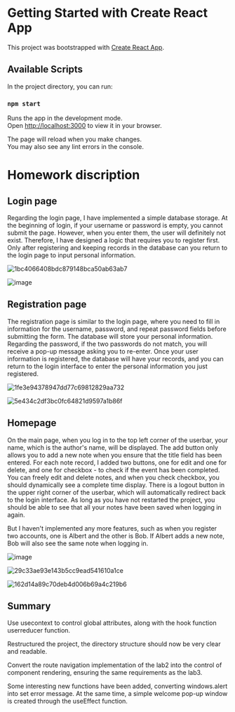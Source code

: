 # Getting Started with Create React App

This project was bootstrapped with [Create React App](https://github.com/facebook/create-react-app).

## Available Scripts

In the project directory, you can run:

### `npm start`

Runs the app in the development mode.\
Open [http://localhost:3000](http://localhost:3000) to view it in your browser.

The page will reload when you make changes.\
You may also see any lint errors in the console.


# Homework discription

## Login page

Regarding the login page, I have implemented a simple database storage. At the beginning of login, if your username or password is empty, you cannot submit the page. However, when you enter them, the user will definitely not exist. Therefore, I have designed a logic that requires you to register first. Only after registering and keeping records in the database can you return to the login page to input personal information.

![1bc4066408bdc879148bca50ab63ab7](https://github.com/Zhihong9863/CSC436-Web-Application/assets/129224800/660eb354-4f2b-4f27-b44b-dc18d1e3bd70)


![image](https://github.com/Zhihong9863/CSC436-Web-Application/assets/129224800/f047bc89-c00c-4da5-9053-101a2644ad1e)



## Registration page

The registration page is similar to the login page, where you need to fill in information for the username, password, and repeat password fields before submitting the form. The database will store your personal information. Regarding the password, if the two passwords do not match, you will receive a pop-up message asking you to re-enter. Once your user information is registered, the database will have your records, and you can return to the login interface to enter the personal information you just registered.

![1fe3e94378947dd77c69812829aa732](https://github.com/Zhihong9863/CSC436-Web-Application/assets/129224800/ed83c22b-17bd-4449-918f-8ff59aa3db71)


![5e434c2df3bc0fc64821d9597a1b86f](https://github.com/Zhihong9863/CSC436-Web-Application/assets/129224800/db07744d-e9fe-4547-ae87-98196f73598d)

## Homepage

On the main page, when you log in to the top left corner of the userbar, your name, which is the author's name, will be displayed. The add button only allows you to add a new note when you ensure that the title field has been entered. For each note record, I added two buttons, one for edit and one for delete, and one for checkbox - to check if the event has been completed. You can freely edit and delete notes, and when you check checkbox, you should dynamically see a complete time display. There is a logout button in the upper right corner of the userbar, which will automatically redirect back to the login interface. As long as you have not restarted the project, you should be able to see that all your notes have been saved when logging in again.

But I haven't implemented any more features, such as when you register two accounts, one is Albert and the other is Bob. If Albert adds a new note, Bob will also see the same note when logging in.

![image](https://github.com/Zhihong9863/CSC436-Web-Application/assets/129224800/f123e9d3-b5e8-470c-9941-4c9a462ae1b9)


![29c33ae93e143b5cc9ead541610a1ce](https://github.com/Zhihong9863/CSC436-Web-Application/assets/129224800/5ef687a5-02f4-4716-84fc-c82d691b6a68)


![162d14a89c70deb4d006b69a4c219b6](https://github.com/Zhihong9863/CSC436-Web-Application/assets/129224800/93a215b2-23b2-478e-ac14-c2c970ef9556)

## Summary

Use usecontext to control global attributes, along with the hook function userreducer function.

Restructured the project, the directory structure should now be very clear and readable.

Convert the route navigation implementation of the lab2 into the control of component rendering, ensuring the same requirements as the lab3.

Some interesting new functions have been added, converting windows.alert into set error message. At the same time, a simple welcome pop-up window is created through the useEffect function.



